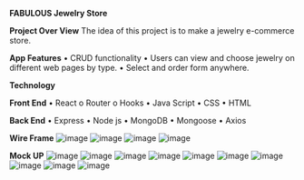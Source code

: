 **FABULOUS
Jewelry Store**

**Project Over View**
The idea of this project is to make a jewelry e-commerce store. 

**App Features**
•	CRUD functionality
•	Users can view and choose jewelry on different web pages by type.
•	Select and order form anywhere.

**Technology**

**Front End**
•	React
  o	Router
  o	Hooks
•	Java Script
•	CSS
•	HTML

**Back End**
•	Express
•	Node js
•	MongoDB
•	Mongoose
•	Axios

**Wire Frame**
![image](https://github.com/Hewanabate/Capstone/assets/111618015/f0d98191-44cd-488a-8020-7d3228689119)
![image](https://github.com/Hewanabate/Capstone/assets/111618015/ad25a67d-325d-441e-b15e-475c6f8489f5)
![image](https://github.com/Hewanabate/Capstone/assets/111618015/b586c366-a0f1-4d32-a098-be0171d0f813)
![image](https://github.com/Hewanabate/Capstone/assets/111618015/345d27f7-1bc9-49ae-b01e-a827c0fecdb3)

**Mock UP**
![image](https://github.com/Hewanabate/Capstone/assets/111618015/396cc205-3148-4771-a897-ba4674ef59e5)
![image](https://github.com/Hewanabate/Capstone/assets/111618015/a44bf894-5f9e-4e24-8211-7d836998c27e)
![image](https://github.com/Hewanabate/Capstone/assets/111618015/edb69598-b2fa-4d7a-9c2b-9503dfd3b84f)
![image](https://github.com/Hewanabate/Capstone/assets/111618015/898748b8-aa94-4ca7-8f75-83615fbc8c6d)
![image](https://github.com/Hewanabate/Capstone/assets/111618015/ddfffce0-18cc-4aa7-a5a2-5ce7a34c9ea0)
![image](https://github.com/Hewanabate/Capstone/assets/111618015/31899dc3-6b21-493c-b934-bfa26305deb9)
![image](https://github.com/Hewanabate/Capstone/assets/111618015/b5a15bd2-4fea-4fb3-90c7-cf8daa96b5fd)
![image](https://github.com/Hewanabate/Capstone/assets/111618015/0255bf04-a244-4202-8f2e-e1b9eeb634ef)
![image](https://github.com/Hewanabate/Capstone/assets/111618015/83f07c92-be95-4112-a401-92f4af27fd51)
![image](https://github.com/Hewanabate/Capstone/assets/111618015/a85933ff-16a1-4102-8bd7-d4c16d6b7571)














